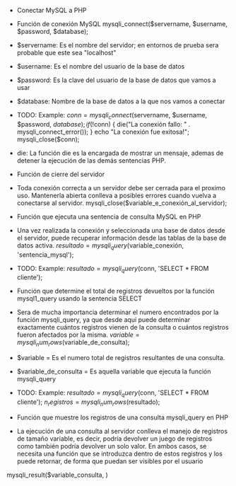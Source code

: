 * Conectar MySQL a PHP

* Función de conexión MySQL
mysqli_connect($servername, $username, $password, $database);

- $servername: Es el nombre del servidor; en entornos de prueba sera probable que este sea "localhost"
- $username: Es el nombre del usuario de la base de datos
- $password: Es la clave del usuario de la base de datos que vamos a usar
- $database: Nombre de la base de datos a la que nos vamos a conectar

- TODO: Example:
$conn = mysqli_connect($servername, $username, $password, $database);
		if (!$conn) {
		    die("La conexión fallo: " . mysqli_connect_error());
		}
		echo "La conexión fue exitosa!";
		mysqli_close($conn);

- die: La función die es la encargada de mostrar un mensaje, ademas de detener la ejecución de las demás sentencias PHP.

* Función de cierre del servidor
- Toda conexión correcta a un servidor debe ser cerrada para el proximo uso. Mantenerla abierta conlleva a posibles errores cuando vuelva a conectarse al servidor.
mysqli_close($variable_e_conexión_al_servidor);

* Función que ejecuta una sentencia de consulta MySQL en PHP
- Una vez realizada la conexión y seleccionada una base de datos desde el servidor, puede recuperar información desde las tablas de la base de datos activa.
$resultado = mysqli_query($variable_conexión, 'sentencia_mysql');

- TODO: Example:
$resultado = mysqli_query($conn, 'SELECT * FROM cliente');

* Función que determine el total de registros devueltos por la función mysql1_query usando la sentencia SELECT
- Sera de mucha importancia determinar el numero encontrados por la función mysqli_query, ya que desde aquí puede determinar exactamente cuántos registros vienen de la consulta o cuántos registros fueron afectados por la misma.
$variable = mysqli_num_rows($variable_de_consulta);

- $variable = Es el numero total de registros resultantes de una consulta.
- $variable_de_consulta = Es aquella variable que ejecuta la función mysqli_query

- TODO: Example:
$resultado = mysqli_query($conn, 'SELECT * FROM cliente');
$n_registros = mysqli_num_rows($resultado);

* Función que muestre los registros de una consulta mysqli_query en PHP
- La ejecución de una consulta al servidor conlleva el manejo de registros de tamaño variable, es decir, podría devolver un juego de registros como también podría devolver un solo valor. En ambos casos, se necesita una función que se introduzca dentro de estos registros y los puede retornar, de forma que puedan ser visibles por el usuario

mysqli_result($variable_consulta, )
